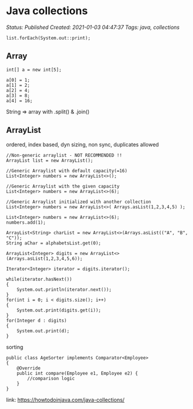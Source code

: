 # Java collections

_Status: Published_
_Created: 2021-01-03 04:47:37_
_Tags: java, collections_

```
list.forEach(System.out::print);
```

## Array
```
int[] a = new int[5];
 
a[0] = 1;
a[1] = 2;
a[2] = 4;
a[3] = 8;
a[4] = 16;
```
String => array with  .split() & .join()

## ArrayList
ordered, index based, dyn sizing, non sync, duplicates allowed
```
//Non-generic arraylist - NOT RECOMMENDED !!
ArrayList list = new ArrayList();
 
//Generic Arraylist with default capacity(=16)
List<Integer> numbers = new ArrayList<>(); 
 
//Generic Arraylist with the given capacity
List<Integer> numbers = new ArrayList<>(6); 
 
//Generic Arraylist initialized with another collection
List<Integer> numbers = new ArrayList<>( Arrays.asList(1,2,3,4,5) ); 
```
```
List<Integer> numbers = new ArrayList<>(6); 
numbers.add(1);

ArrayList<String> charList = new ArrayList<>(Arrays.asList(("A", "B", "C"));
String aChar = alphabetsList.get(0);

ArrayList<Integer> digits = new ArrayList<>(Arrays.asList(1,2,3,4,5,6));
 
Iterator<Integer> iterator = digits.iterator();
 
while(iterator.hasNext()) 
{
    System.out.println(iterator.next());
}
for(int i = 0; i < digits.size(); i++) 
{
    System.out.print(digits.get(i));
}
for(Integer d : digits) 
{
    System.out.print(d);
}
```
sorting
```
public class AgeSorter implements Comparator<Employee> 
{
    @Override
    public int compare(Employee e1, Employee e2) {
        //comparison logic
    }
}
```


link: https://howtodoinjava.com/java-collections/